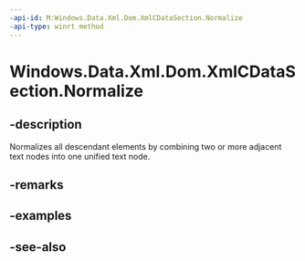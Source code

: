 ----api-id: M:Windows.Data.Xml.Dom.XmlCDataSection.Normalize
-api-type: winrt method
---<!-- Method syntaxpublic void Normalize()--># Windows.Data.Xml.Dom.XmlCDataSection.Normalize## -descriptionNormalizes all descendant elements by combining two or more adjacent text nodes into one unified text node.## -remarks## -examples## -see-also
